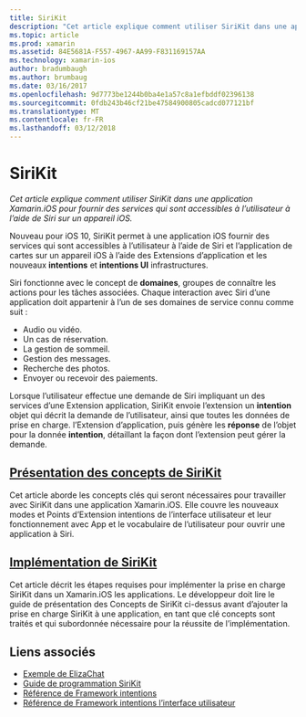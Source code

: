 ```yaml
---
title: SiriKit
description: "Cet article explique comment utiliser SiriKit dans une application Xamarin.iOS pour fournir des services qui sont accessibles à l’utilisateur à l’aide de Siri sur un appareil iOS."
ms.topic: article
ms.prod: xamarin
ms.assetid: 84E5681A-F557-4967-AA99-F831169157AA
ms.technology: xamarin-ios
author: bradumbaugh
ms.author: brumbaug
ms.date: 03/16/2017
ms.openlocfilehash: 9d7773be1244b0ba4e1a57c8a1efbddf02396138
ms.sourcegitcommit: 0fdb243b46cf21be47584900805cadcd077121bf
ms.translationtype: MT
ms.contentlocale: fr-FR
ms.lasthandoff: 03/12/2018
---
```

# <a name="sirikit"></a>SiriKit

_Cet article explique comment utiliser SiriKit dans une application Xamarin.iOS pour fournir des services qui sont accessibles à l’utilisateur à l’aide de Siri sur un appareil iOS._

Nouveau pour iOS 10, SiriKit permet à une application iOS fournir des services qui sont accessibles à l’utilisateur à l’aide de Siri et l’application de cartes sur un appareil iOS à l’aide des Extensions d’application et les nouveaux **intentions** et **intentions UI** infrastructures.

Siri fonctionne avec le concept de **domaines**, groupes de connaître les actions pour les tâches associées. Chaque interaction avec Siri d’une application doit appartenir à l’un de ses domaines de service connu comme suit :

- Audio ou vidéo.
- Un cas de réservation.
- La gestion de sommeil.
- Gestion des messages.
- Recherche des photos.
- Envoyer ou recevoir des paiements.

Lorsque l’utilisateur effectue une demande de Siri impliquant un des services d’une Extension application, SiriKit envoie l’extension un **intention** objet qui décrit la demande de l’utilisateur, ainsi que toutes les données de prise en charge. l’Extension d’application, puis génère les **réponse** de l’objet pour la donnée **intention**, détaillant la façon dont l’extension peut gérer la demande.

## <a name="understanding-sirikit-conceptsiosplatformsirikitunderstanding-sirikitmd"></a>[Présentation des concepts de SiriKit](~/ios/platform/sirikit/understanding-sirikit.md)

Cet article aborde les concepts clés qui seront nécessaires pour travailler avec SiriKit dans une application Xamarin.iOS. Elle couvre les nouveaux modes et Points d’Extension intentions de l’interface utilisateur et leur fonctionnement avec App et le vocabulaire de l’utilisateur pour ouvrir une application à Siri.

## <a name="implementing-sirikitiosplatformsirikitimplementing-sirikitmd"></a>[Implémentation de SiriKit](~/ios/platform/sirikit/implementing-sirikit.md)

Cet article décrit les étapes requises pour implémenter la prise en charge SiriKit dans un Xamarin.iOS les applications. Le développeur doit lire le guide de présentation des Concepts de SiriKit ci-dessus avant d’ajouter la prise en charge SiriKit à une application, en tant que clé concepts sont traités et qui subordonnée nécessaire pour la réussite de l’implémentation.





## <a name="related-links"></a>Liens associés

- [Exemple de ElizaChat](https://developer.xamarin.com/samples/monotouch/ios10/ElizaChat/)
- [Guide de programmation SiriKit](https://developer.apple.com/library/prerelease/content/documentation/Intents/Conceptual/SiriIntegrationGuide/index.html)
- [Référence de Framework intentions](https://developer.apple.com/reference/intents)
- [Référence de Framework intentions l’interface utilisateur](https://developer.apple.com/reference/intentsui)
